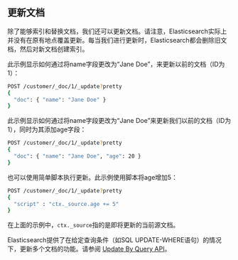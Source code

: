 ## 更新文档

除了能够索引和替换文档，我们还可以更新文档。请注意，Elasticsearch实际上并没有在原有地点覆盖更新。每当我们进行更新时，Elasticsearch都会删除旧文档，然后对新文档创建索引。

此示例显示如何通过将name字段更改为“Jane Doe”，来更新以前的文档（ID为1）：

```sh
POST /customer/_doc/1/_update?pretty
{
  "doc": { "name": "Jane Doe" }
}
```

此示例显示如何通过将name字段更改为“Jane Doe”来更新我们以前的文档（ID为1），同时为其添加age字段：

```sh
POST /customer/_doc/1/_update?pretty
{
  "doc": { "name": "Jane Doe", "age": 20 }
}
```

也可以使用简单脚本执行更新。此示例使用脚本将age增加5：

```sh
POST /customer/_doc/1/_update?pretty
{
  "script" : "ctx._source.age += 5"
}
```

在上面的示例中，`ctx._source`指的是即将更新的当前源文档。

Elasticsearch提供了在给定查询条件（如SQL UPDATE-WHERE语句）的情况下，更新多个文档的功能。请参阅 [Update By Query API](../../05-Document-APIs/Update-By-Query-API.md)。
